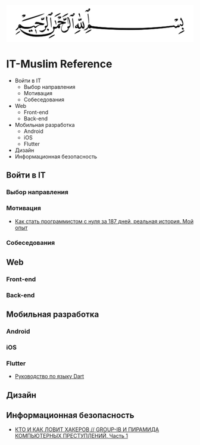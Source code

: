 
<p align="center">
  <img width="560" height="100" src="/basmala.svg">
</p>

# IT-Muslim Reference

- Войти в IT
  - Выбор направления
  - Мотивация
  - Собеседования
- Web
  - Front-end
  - Back-end
- Мобильная разработка
  - Android
  - iOS
  - Flutter
- Дизайн
- Информационная безопасность


## Войти в IT

### Выбор направления

### Мотивация

- [Как стать программистом с нуля за 187 дней, реальная история. Мой опыт](https://youtu.be/PyVT8G1QEg0)

### Собеседования

## Web

### Front-end

### Back-end

## Мобильная разработка

### Android

### iOS

### Flutter

- [Руководство по языку Dart](https://metanit.com/dart/tutorial)

## Дизайн


## Информационная безопасность

- [КТО И КАК ЛОВИТ ХАКЕРОВ // GROUP-IB И ПИРАМИДА КОМПЬЮТЕРНЫХ ПРЕСТУПЛЕНИЙ, Часть 1](https://youtu.be/Ii8Tm5vBgU0)

